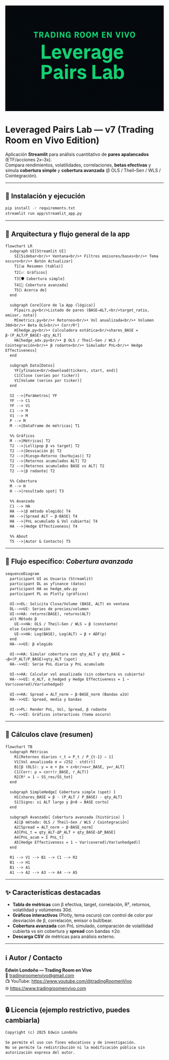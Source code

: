 
<p align="center">
  <img src="banner.png" width="800" />
</p>

# Leveraged Pairs Lab — v7 (Trading Room en Vivo Edition)

Aplicación **Streamlit** para análisis cuantitativo de **pares apalancados** (ETF/acciones 2x–3x).  
Compara rendimientos, volatilidades, correlaciones, **betas efectivas** y simula **cobertura simple** y **cobertura avanzada** (β OLS / Theil–Sen / WLS / Cointegración).

---

## 🚀 Instalación y ejecución

```bash
pip install -r requirements.txt
streamlit run app/streamlit_app.py
```

---

## 🧩 Arquitectura y flujo general de la app

```mermaid
flowchart LR
  subgraph UI[Streamlit UI]
    SI[Sidebar<br/>• Ventana<br/>• Filtros emisores/bases<br/>• Tema oscuro<br/>• Botón Actualizar]
    T1[📊 Resumen (tabla)]
    T2[📈 Gráficos]
    T3[🛡️ Cobertura simple]
    T4[🧠 Cobertura avanzada]
    T5[ℹ️ Acerca de]
  end

  subgraph Core[Core de la App (lógica)]
    P[pairs.py<br/>Listado de pares (BASE→ALT,<br/>target_ratio, emisor, nota)]
    M[metrics.py<br/>• Retornos<br/>• Vol anualizada<br/>• Volumen 30d<br/>• Beta OLS<br/>• Corr/R²]
    H[hedge.py<br/>• Calculadora estática<br/>shares_BASE = β·(P_ALT/P_BASE)·qty_ALT]
    HA[hedge_adv.py<br/>• β OLS / Theil–Sen / WLS / Cointegración<br/>• β rodante<br/>• Simulador PnL<br/>• Hedge Effectiveness]
  end

  subgraph Data[Datos]
    YF[yfinance<br/>download(tickers, start, end)]
    C1[Close (series por ticker)]
    V1[Volume (series por ticker)]
  end

  SI -->|Parámetros| YF
  YF --> C1
  YF --> V1
  C1 --> M
  V1 --> M
  P --> M
  M -->|DataFrame de métricas| T1

  %% Gráficos
  M -->|Métricas| T2
  T2 -->|Lollipop β vs target| T2
  T2 -->|Desviación β| T2
  T2 -->|Riesgo–Retorno (burbujas)| T2
  T2 -->|Retornos acumulados ALT| T2
  T2 -->|Retornos acumulados BASE vs ALT| T2
  T2 -->|β rodante| T2

  %% Cobertura
  M --> H
  H -->|resultado spot| T3

  %% Avanzado
  C1 --> HA
  HA -->|β método elegido| T4
  HA -->|Spread ALT − β·BASE| T4
  HA -->|PnL acumulado & Vol cubierta| T4
  HA -->|Hedge Effectiveness| T4

  %% About
  T5 -->|Autor & Contacto| T5
```
  
---

## 🧠 Flujo específico: *Cobertura avanzada*

```mermaid
sequenceDiagram
  participant UI as Usuario (Streamlit)
  participant DL as yfinance (datos)
  participant HA as hedge_adv.py
  participant PL as Plotly (gráficos)

  UI->>DL: Solicita Close/Volume (BASE, ALT) en ventana
  DL-->>UI: Series de precios/volumen
  UI->>HA: returns(BASE), returns(ALT)
  alt Método β
    UI->>HA: OLS / Theil–Sen / WLS → β (constante)
  else Cointegración
    UI->>HA: Log(BASE), Log(ALT) → β + ADF(p)
  end
  HA-->>UI: β elegido

  UI->>HA: Simular cobertura con qty_ALT y qty_BASE = −β×(P_ALT/P_BASE)×qty_ALT (spot)
  HA-->>UI: Serie PnL diaria y PnL acumulado

  UI->>HA: Calcular vol anualizada (sin cobertura vs cubierta)
  HA-->>UI: σ_ALT, σ_hedged y Hedge Effectiveness = 1 − Var(covered)/Var(unhedged)

  UI->>HA: Spread = ALT_norm − β·BASE_norm (Bandas ±2σ)
  HA-->>UI: Spread, media y bandas

  UI->>PL: Render PnL, Vol, Spread, β rodante
  PL-->>UI: Gráficos interactivos (tema oscuro)
```

---

## 📐 Cálculos clave (resumen)

```mermaid
flowchart TB
  subgraph Métricas
    R1[Retornos diarios r_t = P_t / P_{t-1} − 1]
    V1[Vol anualizada σ = √252 · std(r)]
    B1[β (OLS): y = α + βx + ε<br/>x=r_BASE, y=r_ALT]
    C1[Corr: ρ = corr(r_BASE, r_ALT)]
    R2[R² = 1 − SS_res/SS_tot]
  end

  subgraph SimpleHedge[ Cobertura simple (spot) ]
    H1[shares_BASE = β · (P_ALT / P_BASE) · qty_ALT]
    S1[Signo: si ALT largo y β>0 ⇒ BASE corto]
  end

  subgraph Avanzado[ Cobertura avanzada (histórica) ]
    A1[β método: OLS / Theil–Sen / WLS / Cointegración]
    A2[Spread = ALT_norm − β·BASE_norm]
    A3[PnL_t = qty_ALT·ΔP_ALT + qty_BASE·ΔP_BASE]
    A4[PnL_acum = Σ PnL_t]
    A5[Hedge Effectiveness = 1 − Var(covered)/Var(unhedged)]
  end

  R1 --> V1 --> B1 --> C1 --> R2
  B1 --> H1
  B1 --> A1
  A1 --> A2 --> A3 --> A4 --> A5
```

---

## ✨ Características destacadas
- **Tabla de métricas** con β efectiva, target, correlación, R², retornos, volatilidad y volúmenes 30d.
- **Gráficos interactivos** (Plotly, tema oscuro) con control de color por desviación de β, correlación, emisor o bull/bear.
- **Cobertura avanzada** con PnL simulado, comparación de volatilidad cubierta vs sin cobertura y **spread** con bandas ±2σ.
- **Descarga CSV** de métricas para análisis externo.

---

## ℹ️ Autor / Contacto
**Edwin Londoño — Trading Room en Vivo**  
📧 tradingroomenvivo@gmail.com  
📺 YouTube: https://www.youtube.com/@tradingRoomenVivo  
🌐 https://www.tradingroomenvivo.com

---

## 🔒 Licencia (ejemplo restrictivo, puedes cambiarla)
```
Copyright (c) 2025 Edwin Londoño

Se permite el uso con fines educativos y de investigación. 
No se permite la redistribución ni la modificación pública sin autorización expresa del autor.
```
